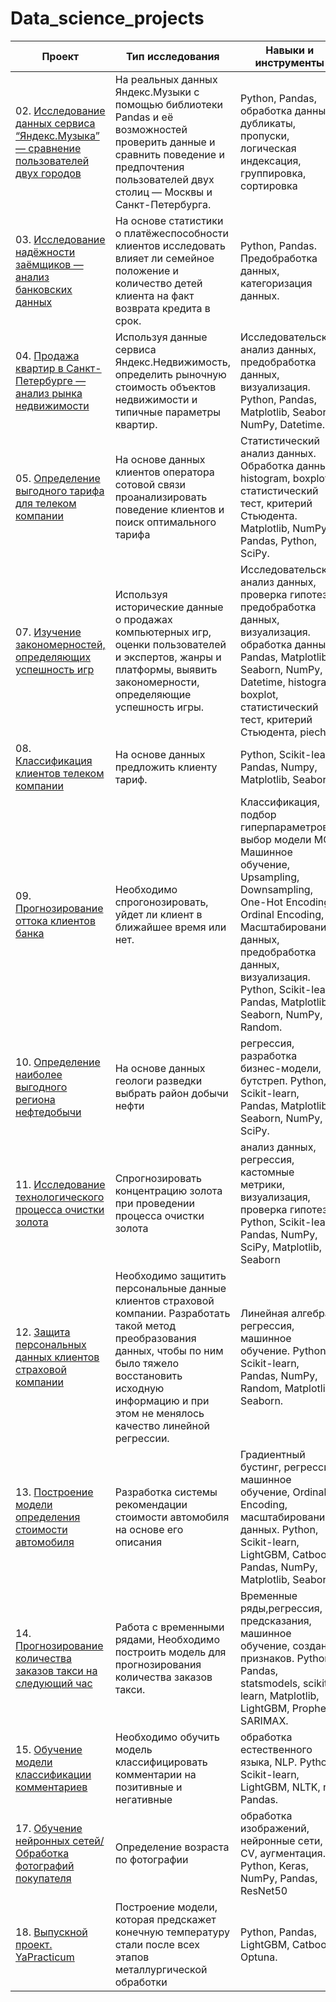 # Data_science_projects

		
| Проект | Тип исследования| Навыки и инструменты |
|----------|----------|----------|
|02. [Исследование данных сервиса “Яндекс.Музыка” — сравнение пользователей двух городов](https://github.com/Asket-on/Data_science_projects/tree/main/02_YP_big%20city%20music)|На реальных данных Яндекс.Музыки c помощью библиотеки Pandas и её возможностей проверить данные и сравнить поведение и предпочтения пользователей двух столиц — Москвы и Санкт-Петербурга.|Python, Pandas, обработка данных, дубликаты, пропуски, логическая индексация, группировка, сортировка|
| 03.  [Исследование надёжности заёмщиков — анализ банковских данных](https://github.com/Asket-on/Data_science_projects/tree/main/03_YP_borrowers_reliability)| На основе статистики о платёжеспособности клиентов исследовать влияет ли семейное положение и количество детей клиента на факт возврата кредита в срок.| Python, Pandas. Предобработка данных, категоризация данных.|
| 04. [Продажа квартир в Санкт-Петербурге — анализ рынка недвижимости](https://github.com/Asket-on/Data_science_projects/tree/main/04_YP_real_state_EDA)| Используя данные сервиса Яндекс.Недвижимость, определить рыночную стоимость объектов недвижимости и типичные параметры квартир.|Исследовательский анализ данных, предобработка данных, визуализация. Python, Pandas, Matplotlib, Seaborn, NumPy, Datetime. |
| 05. [Определение выгодного тарифа для телеком компании](https://github.com/Asket-on/Data_science_projects/tree/main/05_YP_tariff_telecom_analysis) |На основе данных клиентов оператора сотовой связи проанализировать поведение клиентов и поиск оптимального тарифа|Статистический анализ данных. Обработка данных, histogram, boxplot, статистический тест, критерий Стьюдента. Matplotlib, NumPy, Pandas, Python, SciPy.|
| 07. [Изучение закономерностей, определяющих успешность игр](https://github.com/Asket-on/Data_science_projects/tree/main/07_YP_game_sales_forecast)| Используя исторические данные о продажах компьютерных игр, оценки пользователей и экспертов, жанры и платформы, выявить закономерности, определяющие успешность игры.|Исследовательский анализ данных, проверка гипотез, предобработка данных, визуализация. обработка данных. Pandas, Matplotlib, Seaborn, NumPy, Datetime, histogram, boxplot, статистический тест, критерий Стьюдента, piechart|
| 08. [Классификация клиентов телеком компании](https://github.com/Asket-on/Data_science_projects/tree/main/08_YP_Tariff_recommendation)| На основе данных предложить клиенту тариф.| Python, Scikit-learn, Pandas, Numpy, Matplotlib, Seaborn|
| 09. [Прогнозирование оттока клиентов банка](https://github.com/Asket-on/Data_science_projects/tree/main/09_YP_Customer_churn)| Необходимо спрогонозировать, уйдет ли клиент в ближайшее время или нет.| Классификация, подбор гиперпараметров, выбор модели МО, Машинное обучение, Upsampling, Downsampling, One-Hot Encoding, Ordinal Encoding, Масштабирование данных, предобработка данных, визуализация. Python, Scikit-learn, Pandas, Matplotlib, Seaborn, NumPy, Random.|
| 10. [Определение наиболее выгодного региона нефтедобычи](https://github.com/Asket-on/Data_science_projects/tree/main/10_YP_ML_in_bisiness) | На основе данных геологи разведки выбрать район добычи нефти  |регрессия, разработка бизнес-модели, бутстреп. Python, Scikit-learn, Pandas, Matplotlib, Seaborn, NumPy, SciPy. |
| 11. [Исследование технологического процесса очистки золота](https://github.com/Asket-on/Data_science_projects/tree/main/11_YP_recovery_of_gold_%20from_ore) |Спрогнозировать концентрацию золота при проведении процесса очистки золота |анализ данных, регрессия, кастомные метрики, визуализация, проверка гипотез. Python, Scikit-learn, Pandas, NumPy, SciPy, Matplotlib, Seaborn |
| 12. [Защита персональных данных клиентов страховой компании](https://github.com/Asket-on/Data_science_projects/tree/main/12_YP_insurance)| Необходимо защитить персональные данные клиентов страховой компании. Разработать такой метод преобразования данных, чтобы по ним было тяжело восстановить исходную информацию и при этом не менялось качество линейной регрессии.|Линейная алгебра, регрессия, машинное обучение. Python, Scikit-learn, Pandas, NumPy, Random, Matplotlib, Seaborn. |
| 13. [Построение модели определения стоимости автомобиля](https://github.com/Asket-on/Data_science_projects/tree/main/13_YP_sp_13_cost%20of%20cars) | Разработка системы рекомендации стоимости автомобиля на основе его описания |Градиентный бустинг, регрессия, машинное обучение, Ordinal Encoding, масштабирование данных.  Python, Scikit-learn, LightGBM, Catboost, Pandas, NumPy, Matplotlib, Seaborn. |
| 14. [Прогнозирование количества заказов такси на следующий час](https://github.com/Asket-on/Data_science_projects/tree/main/14_YP_time_series_taxi) | Работа с временными рядами, Необходимо построить модель для прогнозирования количества заказов такси. |Временные ряды,регрессия, предсказания, машинное обучение, создание признаков.  Python, Pandas, statsmodels, scikit-learn, Matplotlib, LightGBM, Prophet, SARIMAX. |
| 15. [Обучение модели классификации комментариев](https://github.com/Asket-on/Data_science_projects/tree/main/15_YP_ML_for_texts_toxic_comment) | Необходимо обучить модель классифицировать комментарии на позитивные и негативные |обработка естественного языка, NLP.  Python, Scikit-learn, LightGBM, NLTK, re, Pandas.|
| 17. [Обучение нейронных сетей/Обработка фотографий покупателя](https://github.com/Asket-on/Data_science_projects/tree/main/17_YP_CV_image_age_recognition)| Определение возраста по фотографии|обработка изображений, нейронные сети, CV, аугментация. Python, Keras, NumPy, Pandas, ResNet50|
| 18. [Выпускной проект. YaPracticum](https://github.com/Asket-on/Data_science_projects/tree/main/DS_YP_Diploma_project)| Построение модели, которая предскажет конечную температуру стали после всех этапов металлургической обработки| Python, Pandas, LightGBM, Catboost, Optuna.|
